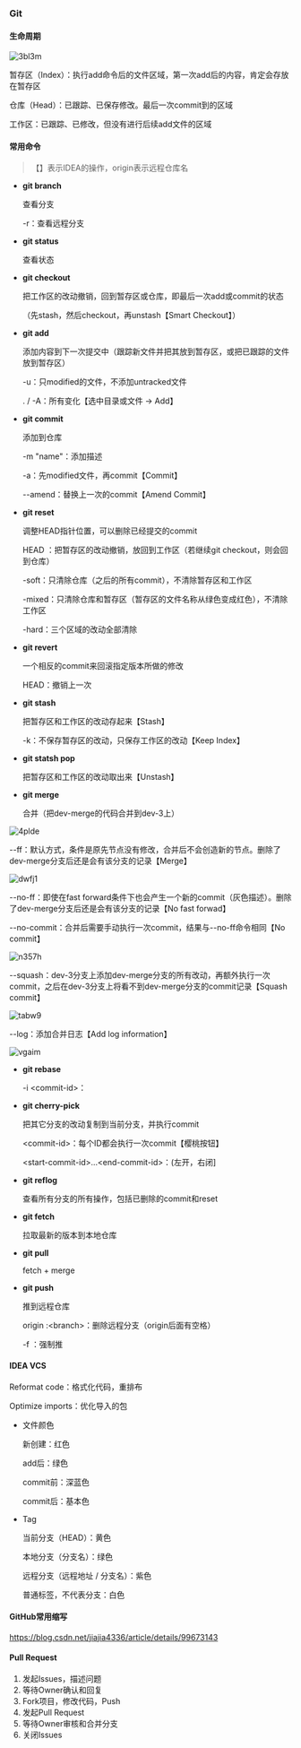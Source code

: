 ### Git



#### 生命周期

![3bl3m](http://img.miilnvo.xyz/3bl3m.png)

暂存区（Index）：执行add命令后的文件区域，第一次add后的内容，肯定会存放在暂存区

仓库（Head）：已跟踪、已保存修改。最后一次commit到的区域

工作区：已跟踪、已修改，但没有进行后续add文件的区域



#### 常用命令

> 【】表示IDEA的操作，origin表示远程仓库名
>

* **git branch**

  查看分支

  -r：查看远程分支

* **git status**

  查看状态

* **git checkout**

  把工作区的改动撤销，回到暂存区或仓库，即最后一次add或commit的状态

  （先stash，然后checkout，再unstash【Smart Checkout】）

* **git add**

  添加内容到下一次提交中（跟踪新文件并把其放到暂存区，或把已跟踪的文件放到暂存区）

  -u：只modified的文件，不添加untracked文件

  . / -A：所有变化【选中目录或文件 -> Add】

* **git commit**

  添加到仓库

  -m "name"：添加描述

  -a：先modified文件，再commit【Commit】

  --amend：替换上一次的commit【Amend Commit】

* **git reset**

  调整HEAD指针位置，可以删除已经提交的commit

  HEAD ：把暂存区的改动撤销，放回到工作区（若继续git checkout，则会回到仓库）

  -soft：只清除仓库（之后的所有commit），不清除暂存区和工作区

  -mixed：只清除仓库和暂存区（暂存区的文件名称从绿色变成红色），不清除工作区

  -hard：三个区域的改动全部清除

* **git revert**

  一个相反的commit来回滚指定版本所做的修改

  HEAD：撤销上一次

* **git stash**

  把暂存区和工作区的改动存起来【Stash】

  -k：不保存暂存区的改动，只保存工作区的改动【Keep Index】

* **git statsh pop**

  把暂存区和工作区的改动取出来【Unstash】

* **git merge**

  合并（把dev-merge的代码合并到dev-3上）

![4plde](http://img.miilnvo.xyz/4plde.png)

--ff：默认方式，条件是原先节点没有修改，合并后不会创造新的节点。删除了dev-merge分支后还是会有该分支的记录【Merge】

![dwfj1](http://img.miilnvo.xyz/dwfj1.png)

--no-ff：即使在fast forward条件下也会产生一个新的commit（灰色描述）。删除了dev-merge分支后还是会有该分支的记录【No fast forwad】

--no-commit：合并后需要手动执行一次commit，结果与--no-ff命令相同【No commit】

![n357h](http://img.miilnvo.xyz/n357h.png)

--squash：dev-3分支上添加dev-merge分支的所有改动，再额外执行一次commit，之后在dev-3分支上将看不到dev-merge分支的commit记录【Squash commit】

![tabw9](http://img.miilnvo.xyz/tabw9.png)

--log：添加合并日志【Add log information】

![vgaim](http://img.miilnvo.xyz/vgaim.png)

* **git rebase**

  -i \<commit-id\>：

* **git cherry-pick**

  把其它分支的改动复制到当前分支，并执行commit

  \<commit-id\>：每个ID都会执行一次commit【樱桃按钮】

  \<start-commit-id\>…\<end-commit-id\>：(左开，右闭]

* **git reflog**

  查看所有分支的所有操作，包括已删除的commit和reset

* **git fetch**

  拉取最新的版本到本地仓库

* **git pull**

  fetch + merge

* **git push**

  推到远程仓库

  origin :\<branch\>：删除远程分支（origin后面有空格）

  -f ：强制推




#### IDEA VCS

Reformat code：格式化代码，重排布

Optimize imports：优化导入的包

* 文件颜色

  新创建：红色

  add后：绿色

  commit前：深蓝色

  commit后：基本色

* Tag

  当前分支（HEAD）：黄色

  本地分支（分支名）：绿色

  远程分支（远程地址 / 分支名）：紫色

  普通标签，不代表分支：白色



#### GitHub常用缩写

https://blog.csdn.net/jiajia4336/article/details/99673143



#### Pull Request

1. 发起Issues，描述问题
2. 等待Owner确认和回复
3. Fork项目，修改代码，Push
4. 发起Pull Request
5. 等待Owner审核和合并分支
6. 关闭Issues
